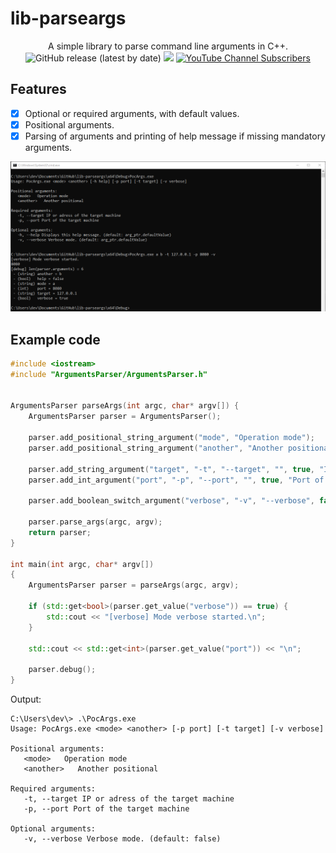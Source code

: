# lib-parseargs

<p align="center">
  A simple library to parse command line arguments in C++.
  <br>
  <img alt="GitHub release (latest by date)" src="https://img.shields.io/github/v/release/p0dalirius/lib-parseargs">
  <a href="https://twitter.com/intent/follow?screen_name=podalirius_" title="Follow"><img src="https://img.shields.io/twitter/follow/podalirius_?label=Podalirius&style=social"></a>
  <a href="https://www.youtube.com/c/Podalirius_?sub_confirmation=1" title="Subscribe"><img alt="YouTube Channel Subscribers" src="https://img.shields.io/youtube/channel/subscribers/UCF_x5O7CSfr82AfNVTKOv_A?style=social"></a>
  <br>
</p>

## Features

 - [x] Optional or required arguments, with default values.
 - [x] Positional arguments.
 - [x] Parsing of arguments and printing of help message if missing mandatory arguments.

![image](./.github/example.png)

## Example code

```cpp
#include <iostream>
#include "ArgumentsParser/ArgumentsParser.h"


ArgumentsParser parseArgs(int argc, char* argv[]) {
	ArgumentsParser parser = ArgumentsParser();

	parser.add_positional_string_argument("mode", "Operation mode");
	parser.add_positional_string_argument("another", "Another positional");
	
	parser.add_string_argument("target", "-t", "--target", "", true, "IP or adress of the target machine");
	parser.add_int_argument("port", "-p", "--port", "", true, "Port of the target machine");

	parser.add_boolean_switch_argument("verbose", "-v", "--verbose", false, false, "Verbose mode.");

	parser.parse_args(argc, argv);
	return parser;
}

int main(int argc, char* argv[])
{
	ArgumentsParser parser = parseArgs(argc, argv);

	if (std::get<bool>(parser.get_value("verbose")) == true) {
		std::cout << "[verbose] Mode verbose started.\n";
	}

	std::cout << std::get<int>(parser.get_value("port")) << "\n";

	parser.debug();
}

```

Output:

```
C:\Users\dev\> .\PocArgs.exe
Usage: PocArgs.exe <mode> <another> [-p port] [-t target] [-v verbose]

Positional arguments:
   <mode>   Operation mode
   <another>   Another positional

Required arguments:
   -t, --target IP or adress of the target machine
   -p, --port Port of the target machine

Optional arguments:
   -v, --verbose Verbose mode. (default: false)

```
